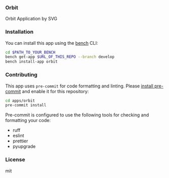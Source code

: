 ### Orbit

Orbit Application by SVG

### Installation

You can install this app using the [bench](https://github.com/frappe/bench) CLI:

```bash
cd $PATH_TO_YOUR_BENCH
bench get-app $URL_OF_THIS_REPO --branch develop
bench install-app orbit
```

### Contributing

This app uses `pre-commit` for code formatting and linting. Please [install pre-commit](https://pre-commit.com/#installation) and enable it for this repository:

```bash
cd apps/orbit
pre-commit install
```

Pre-commit is configured to use the following tools for checking and formatting your code:

- ruff
- eslint
- prettier
- pyupgrade

### License

mit
